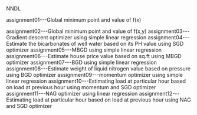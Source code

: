 NNDL
<p>assignment01---Global minimum point and value of f(x)<p>
assignment02---Global minimum point and value of f(x,y)
assignment03---Gradient descent optimizer using simple linear regression
assignment04---Estimate the bicarbonates of well water based on its PH value using SGD optimizer
assignment05---MBGD using simple linear regression
assignment06---Estimate house price value based on sq.ft using MBGD optimizer
assignment07---BGD using simple linear regression
assignment08---Estimate weight of liquid nitrogen value based on pressure using BGD optimizer
assignment09---momentum optimizer using simple linear regression
assignment10---Estimating load at particular hour based on load at previous hour using momentum and SGD optimizer
assignment11---NAG optimizer using linear regression 
assignment12---Estimating load at particular hour based on load at previous hour using NAG and SGD optimizer
